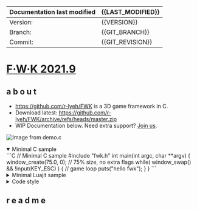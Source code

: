 | Documentation last modified | {{LAST_MODIFIED}} |
|:--------------|:------------|
|Version:       | {{VERSION}} |
|Branch:        | {{GIT_BRANCH}} |
|Commit:        | {{GIT_REVISION}} |

# [F·W·K 2021.9](https://github.com/r-lyeh/FWK)
## a b o u t

- https://github.com/r-lyeh/FWK is a 3D game framework in C.
- Download latest: https://github.com/r-lyeh/FWK/archive/refs/heads/master.zip
- WIP Documentation below. Need extra support? <a href="https://discord.gg/vu6Vt9d">Join us</a>.

![Image from demo.c](https://i.imgur.com/sInbRoA.gif)

<details open><summary>Minimal C sample</summary>
```C
// Minimal C sample
#include "fwk.h"
int main(int argc, char **argv) {
    window_create(75.0, 0); // 75% size, no extra flags
    while( window_swap() && !input(KEY_ESC) ) { // game loop
        puts("hello fwk");
    }
}
```
</details>

<details><summary>Minimal Luajit sample</summary>
```Lua
-- Minimal Lua sample
local fwk = require("fwk")
fwk.window_create(75.0,0) -- 75% size, no extra flags
while fwk.window_swap() == 1 do -- game loop
    print("hello fwk")
end
```
</details>

<details><summary>Code style</summary>
```C linenumbers
/// ## Markdown comments when documenting (3 slashes)
// C++ comments allowed
// Ordering: 1)includes 2)defines 3)enums 4)structs 5)functions
#define API  C                       // uppercase directives (defines)
#define puts my_puts                 // lowercase API aliases (macros)
enum { ZERO = 0 };                   // uppercase enums. also, one-liners allowed
void assert_positive( int my_int ) { // snake_case everywhere
    int *x = &my_int;                // no spacing between pointers and variables
    if( *x < ZERO ) {                // no padding space after if,do,while,for,switch
        puts( "Negative" );          // space padding around operators and parenthesis
    }                                // 4-spaces indents, 1TBS brackets
}                                    // when in doubt, dont worry & mimic style from codebase
```
</details>

<!--
!!! Note
    Ready to browse documentation? This is a very common note.

!!! Tip
    Then we have these informational notes. Tips mostly.

!!! WARNING
    And warning notes. You should read them definitely.

!!! ERROR: Watch out
    Really **important notes**. Beware of these.
-->

## r e a d m e
